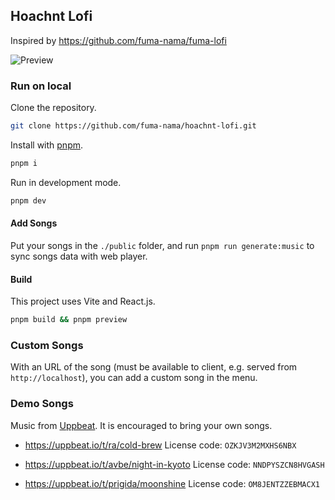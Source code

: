 ## Hoachnt Lofi

Inspired by https://github.com/fuma-nama/fuma-lofi

![Preview](./public/preview.png)

### Run on local

Clone the repository.

```bash
git clone https://github.com/fuma-nama/hoachnt-lofi.git
```

Install with [pnpm](https://pnpm.io).

```bash
pnpm i
```

Run in development mode.

```bash
pnpm dev
```

#### Add Songs

Put your songs in the `./public` folder, and run `pnpm run generate:music` to sync songs data with web player.

#### Build

This project uses Vite and React.js.

```bash
pnpm build && pnpm preview
```

### Custom Songs

With an URL of the song (must be available to client, e.g. served from `http://localhost`), you can add a custom song in the menu.

### Demo Songs

Music from [Uppbeat](https://uppbeat.io).
It is encouraged to bring your own songs.

- https://uppbeat.io/t/ra/cold-brew
License code: `OZKJV3M2MXHS6NBX`

- https://uppbeat.io/t/avbe/night-in-kyoto
License code: `NNDPYSZCN8HVGASH`

- https://uppbeat.io/t/prigida/moonshine
License code: `OM8JENTZZEBMACX1`
